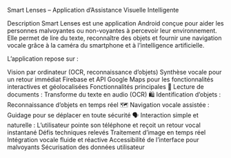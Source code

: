 Smart Lenses – Application d’Assistance Visuelle Intelligente


Description
Smart Lenses est une application Android conçue pour aider les personnes malvoyantes ou non-voyantes à percevoir leur environnement.
Elle permet de lire du texte, reconnaître des objets et fournir une navigation vocale grâce à la caméra du smartphone et à l’intelligence artificielle.

L’application repose sur :

Vision par ordinateur (OCR, reconnaissance d’objets)
Synthèse vocale pour un retour immédiat
Firebase et API Google Maps pour les fonctionnalités interactives et géolocalisées
Fonctionnalités principales
🧾 Lecture de documents : Transforme du texte en audio (OCR)
🛍️ Identification d’objets : Reconnaissance d’objets en temps réel
🗺️ Navigation vocale assistée : Guidage pour se déplacer en toute sécurité
🗣️ Interaction simple et naturelle : L’utilisateur pointe son téléphone et reçoit un retour vocal instantané
Défis techniques relevés
Traitement d’image en temps réel
Intégration vocale fluide et réactive
Accessibilité de l’interface pour malvoyants
Sécurisation des données utilisateur
